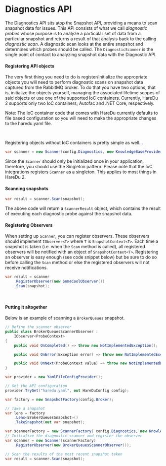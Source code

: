 # Diagnostics API

The Diagnostics API sits atop the Snapshot API, providing a means to scan snapshot data for issues. This API consists of what we call *diagnostic probes* whose purpose is to analyze a particular set of data from a particular snapshot and returns a result of that analysis back to the calling *diagnostic scan*. A diagnostic scan looks at the entire snapshot and determines which probes should be called. The ```DiagnosticScanner``` is the single point of contact to analyzing snapshot data with the Diagnostic API.

#### Registering API objects
The very first thing you need to do is register/initialize the appropriate objects you will need to perform diagnostic scans on snapshot data captured from the RabbitMQ broker. To do that you have two options, that is, initialize the objects yourself, managing the associated lifetime scopes of said objects or use one of the supported IoC containers. Currently, HareDu 2 supports only two IoC containers; Autofac and .NET Core, respectively.

Note: The IoC container code that comes with HareDu currently defaults to file based configuration so you will need to make the appropriate changes to the haredu.yaml file.

<br>

Registering objects without IoC containers is pretty simple as well...

```csharp
var scanner = new Scanner(config.Diagnostics, new KnowledgeBaseProvider());
```
Since the ```Scanner``` should only be initialized once in your application, therefore, you should use the Singleton pattern. Please note that the IoC integrations registers ```Scanner``` as a singleton. This applies to most things in HareDu 2.

#### Scanning snapshots

```csharp
var result = scanner.Scan(snapshot);
```

The above code will return a ```ScannerResult``` object, which contains the result of executing each diagnostic probe against the snapshot data.

#### Registering Observers

When setting up ```Scanner```, you can register observers. These observers should implement ```IObserver<T>``` where ```T``` is ```SnapshotContext<T>```. Each time a snapshot is taken (i.e. when the ```Scan``` method is called), all registered observers will be notified with an object of ```SnapshotContext<T>```. Registering an observer is easy enough (see code snippet below) but be sure to do so before calling the ```Scan``` method or else the registered observers will not receive notifications.

```csharp
var result = scanner
    .RegisterObserver(new SomeCoolObserver())
    .Scan(snapshot);
```
<br>

#### Putting it altogether

Below is an example of scanning a ```BrokerQueues``` snapshot.

```csharp
// Define the scanner observer
public class BrokerQueuesScannerObserver :
    IObserver<ProbeContext>
{
    public void OnCompleted() => throw new NotImplementedException();

    public void OnError(Exception error) => throw new NotImplementedException();

    public void OnNext(ProbeContext value) => throw new NotImplementedException();
}

var provider = new YamlFileConfigProvider();

// Get the API configuration
provider.TryGet("haredu.yaml", out HareDuConfig config);

var factory = new SnapshotFactory(config.Broker);

// Take a snapshot
var lens = factory
    .Lens<BrokerQueuesSnapshot>()
    .TakeSnapshot(out var snapshot);

var scannerFactory = new ScannerFactory( config.Diagnostics, new KnowledgeBaseProvider());
// Initialize the diagnostic scanner and register the observer
var scanner = new Scanner(scannerFactory)
    .RegisterObserver(new BrokerQueuesScannerObserver());

// Scan the results of the most recent snapshot taken
var result = scanner.Scan(snapshot);
```

